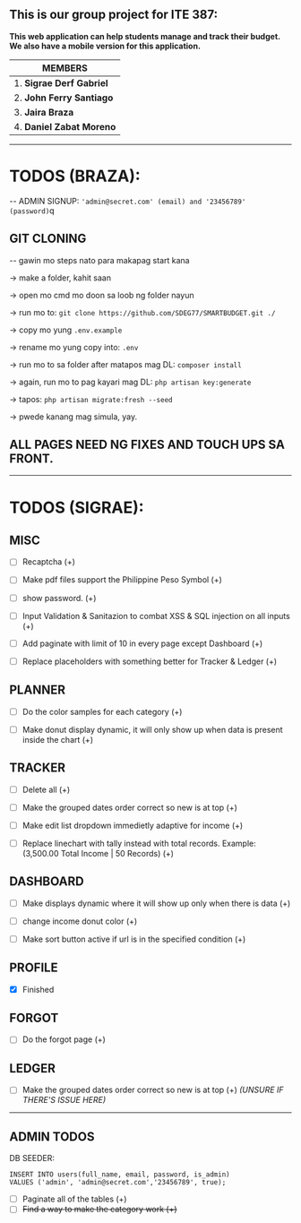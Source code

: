 ## **This is our group project for ITE 387:**

**This web application can help students manage and track their budget. We also have a mobile version for this application.** 

|          MEMBERS          |
|---------------------------|
|1. **Sigrae Derf Gabriel** |
|2. **John Ferry Santiago** |
|3. **Jaira Braza**         |
|4. **Daniel Zabat Moreno** |

---

# TODOS (BRAZA):
-- ADMIN SIGNUP: ```'admin@secret.com' (email) and '23456789' (password)```q

## GIT CLONING
-- gawin mo steps nato para makapag start kana

-> make a folder, kahit saan

-> open mo cmd mo doon sa loob ng folder nayun

-> run mo to: 
```git clone https://github.com/SDEG77/SMARTBUDGET.git ./```

-> copy mo yung ```.env.example```

-> rename mo yung copy into: ```.env```

-> run mo to sa folder after matapos mag DL: ```composer install```

-> again, run mo to pag kayari mag DL: 
```php artisan key:generate```

-> tapos: 
```php artisan migrate:fresh --seed```

-> pwede kanang mag simula, yay.

## ALL PAGES NEED NG FIXES AND TOUCH UPS SA FRONT. 

---

# TODOS (SIGRAE):

## MISC
- [ ]  Recaptcha (+)

- [ ] Make pdf files support the Philippine Peso Symbol (+)

- [ ] show password. (+)

- [ ] Input Validation & Sanitazion to combat XSS & SQL injection on all inputs (+)

- [ ] Add paginate with limit of 10 in every page except Dashboard (+)

- [ ] Replace placeholders with something better for Tracker & Ledger (+) 

## PLANNER
- [ ] Do the color samples for each category (+)

- [ ] Make donut display dynamic, it will only show up when data is present inside the chart (+)

## TRACKER
- [ ] Delete all (+)

- [ ] Make the grouped dates order correct so new is at top (+)

- [ ] Make edit list dropdown immedietly adaptive for income (+)
  
- [ ] Replace linechart with tally instead with total records. Example: (3,500.00 Total Income | 50 Records) (+)

## DASHBOARD 
- [ ] Make displays dynamic where it will show up only when there is data (+)

- [ ] change income donut color (+)

- [ ] Make sort button active if url is in the specified condition (+)

## PROFILE 
- [x] Finished
<!-- -- Finished all todos yah00! -->

## FORGOT
- [ ] Do the forgot page (+)

## LEDGER 
- [ ] Make the grouped dates order correct so new is at top (+) *(UNSURE IF THERE'S ISSUE HERE)*

---

## ADMIN TODOS
DB SEEDER:
```
INSERT INTO users(full_name, email, password, is_admin) 
VALUES ('admin', 'admin@secret.com','23456789', true);
```

- [ ] Paginate all of the tables (+)
- [ ] ~~Find a way to make the category work (+)~~
